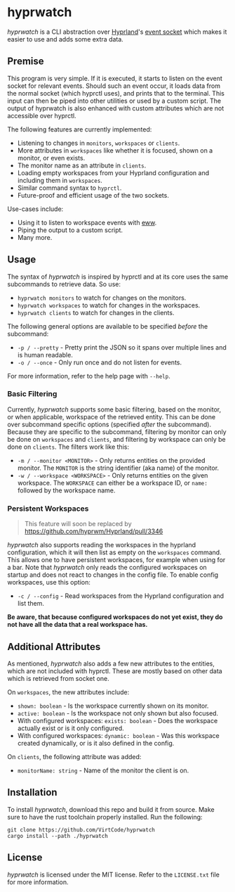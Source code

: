# hyprwatch
*hyprwatch* is a CLI abstraction over [Hyprland](https://github.com/hyprwm/hyprland)'s [event socket](https://wiki.hyprland.org/IPC/#tmphyprhissocket2sock) which makes it easier to use and adds some extra data.

## Premise 
This program is very simple. If it is executed, it starts to listen on the event socket for relevant events. Should such an event occur, it loads data from the normal socket (which hyprctl uses), and prints that to the terminal. This input can then be piped into other utilities or used by a custom script. The output of hyprwatch is also enhanced with custom attributes which are not accessible over hyprctl.

The following features are currently implemented:
- Listening to changes in `monitors`, `workspaces` or `clients`.
- More attributes in `workspaces` like whether it is focused, shown on a monitor, or even exists.
- The monitor name as an attribute in `clients`.
- Loading empty workspaces from your Hyprland configuration and including them in `workspaces`.
- Similar command syntax to `hyprctl`.
- Future-proof and efficient usage of the two sockets.

Use-cases include:
- Using it to listen to workspace events with [eww](https://github.com/elkowar/eww).
- Piping the output to a custom script.
- Many more.

## Usage
The syntax of *hyprwatch* is inspired by hyprctl and at its core uses the same subcommands to retrieve data. So use:
- `hyprwatch monitors` to watch for changes on the monitors.
- `hyprwatch workspaces` to watch for changes in the workspaces.
- `hyprwatch clients` to watch for changes in the clients.

The following general options are available to be specified *before* the subcommand:
- `-p / --pretty` - Pretty print the JSON so it spans over multiple lines and is human readable.
- `-o / --once` - Only run once and do not listen for events.

For more information, refer to the help page with `--help`.

### Basic Filtering
Currently, *hyprwatch* supports some basic filtering, based on the monitor, or when applicable, workspace of the retrieved entity. This can be done over subcommand specific options (specified *after* the subcommand). Because they are specific to the subcommand, filtering by monitor can only be done on `workspaces` and `clients`, and filtering by workspace can only be done on `clients`. The filters work like this:

- `-m / --monitor <MONITOR>` - Only returns entities on the provided monitor. The `MONITOR` is the string identifier (aka name) of the monitor.
- `-w / --workspace <WORKSPACE>` - Only returns entities on the given workspace. The `WORKSPACE` can either be a workspace ID, or `name:` followed by the workspace name.

### Persistent Workspaces
> This feature will soon be replaced by https://github.com/hyprwm/Hyprland/pull/3346

*hyprwatch* also supports reading the workspaces in the hyprland configuration, which it will then list as empty on the `workspaces` command. This allows one to have persistent workspaces, for example when using for a bar. Note that *hyprwatch* only reads the configured workspaces on startup and does not react to changes in the config file. To enable config workspaces, use this option:

- `-c / --config` - Read workspaces from the Hyprland configuration and list them.

**Be aware, that because configured workspaces do not yet exist, they do not have all the data that a real workspace has.**

## Additional Attributes
As mentioned, *hyprwatch* also adds a few new attributes to the entities, which are not included with hyprctl. These are mostly based on other data which is retrieved from socket one.

On `workspaces`, the new attributes include:
- `shown: boolean` - Is the workspace currently shown on its monitor.
- `active: boolean` - Is the workspace not only shown but also focused.
- With configured workspaces: `exists: boolean` - Does the workspace actually exist or is it only configured.
- With configured workspaces: `dynamic: boolean` - Was this workspace created dynamically, or is it also defined in the config.

On `clients`, the following attribute was added:
- `monitorName: string` - Name of the monitor the client is on.

## Installation
To install *hyprwatch*, download this repo and build it from source. Make sure to have the rust toolchain properly installed. Run the following:

```shell
git clone https://github.com/VirtCode/hyprwatch
cargo install --path ./hyprwatch
```
## License
*hyprwatch* is licensed under the MIT license. Refer to the `LICENSE.txt` file for more information.


